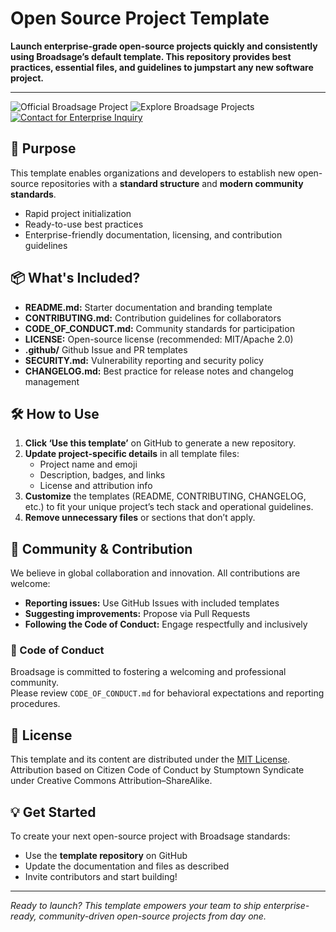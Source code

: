 <!--
SPDX-FileCopyrightText: Copyright (c) 2025 Broadsage <opensource@broadsage.com>

SPDX-License-Identifier: Apache-2.0
-->

# Open Source Project Template

**Launch enterprise-grade open-source projects quickly and consistently using Broadsage’s default template. This repository provides best practices, essential files, and guidelines to jumpstart any new software project.**

---

![Official Broadsage Project](https://img.shields.io/badge/project-official-green.svg?colorA=303033&colorB=ff8a2c&label=Broadsage&style=for-the-badge)
![Explore Broadsage Projects](https://img.shields.io/badge/github-explore_projects-36c7d0?style=for-the-badge)
[![Contact for Enterprise Inquiry](https://img.shields.io/badge/contact-enterprise_inquiry-ff8a2c?style=for-the-badge)](mailto:contact@broadsage.com)

## 🚀 Purpose

This template enables organizations and developers to establish new open-source repositories with a **standard structure** and **modern community standards**.

- Rapid project initialization
- Ready-to-use best practices
- Enterprise-friendly documentation, licensing, and contribution guidelines

## 📦 What's Included?

- **README.md:** Starter documentation and branding template
- **CONTRIBUTING.md:** Contribution guidelines for collaborators
- **CODE_OF_CONDUCT.md:** Community standards for participation
- **LICENSE:** Open-source license (recommended: MIT/Apache 2.0)
- **.github/** Github Issue and PR templates
- **SECURITY.md:** Vulnerability reporting and security policy
- **CHANGELOG.md:** Best practice for release notes and changelog management

## 🛠 How to Use

1. **Click ‘Use this template’** on GitHub to generate a new repository.
2. **Update project-specific details** in all template files:
   - Project name and emoji
   - Description, badges, and links
   - License and attribution info
3. **Customize** the templates (README, CONTRIBUTING, CHANGELOG, etc.) to fit your unique project’s tech stack and operational guidelines.
4. **Remove unnecessary files** or sections that don’t apply.

## 👥 Community & Contribution

We believe in global collaboration and innovation. All contributions are welcome:

- **Reporting issues:** Use GitHub Issues with included templates
- **Suggesting improvements:** Propose via Pull Requests
- **Following the Code of Conduct:** Engage respectfully and inclusively

### 📜 Code of Conduct

Broadsage is committed to fostering a welcoming and professional community.  
Please review `CODE_OF_CONDUCT.md` for behavioral expectations and reporting procedures.

## 📄 License

This template and its content are distributed under the [MIT License](LICENSE).  
Attribution based on Citizen Code of Conduct by Stumptown Syndicate under Creative Commons Attribution–ShareAlike.

## 💡 Get Started

To create your next open-source project with Broadsage standards:

- Use the **template repository** on GitHub
- Update the documentation and files as described
- Invite contributors and start building!

---
*Ready to launch? This template empowers your team to ship enterprise-ready, community-driven open-source projects from day one.*
